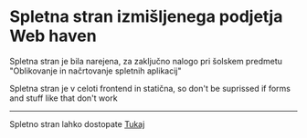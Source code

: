 # Spletna stran izmišljenega podjetja Web haven
 
Spletna stran je bila narejena, za zaključno nalogo pri šolskem predmetu "Oblikovanje in načrtovanje spletnih aplikacij"

Spletna stran je v celoti frontend in statična, so don't be suprissed if forms and stuff like that don't work

---
 
Spletno stran lahko dostopate <a href="https://cyborne0.github.io/web-haven.github.io/" target="_blank">Tukaj</a>



